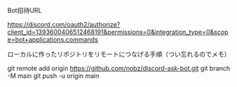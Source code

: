 

Bot招待URL

https://discord.com/oauth2/authorize?client_id=1393600406512468191&permissions=0&integration_type=0&scope=bot+applications.commands

ローカルに作ったリポジトリをリモートにつなげる手順（つい忘れるのでメモ）

git remote add origin https://github.com/nobz/discord-ask-bot.git
git branch -M main
git push -u origin main